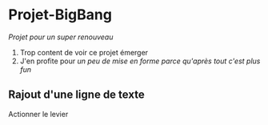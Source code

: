# Projet-BigBang
_Projet pour un super renouveau_
1. Trop content de voir ce projet émerger
2. J'en profite pour *un peu de mise en forme* _parce qu'après tout c'est plus fun_
## Rajout d'une ligne de texte



Actionner le levier
